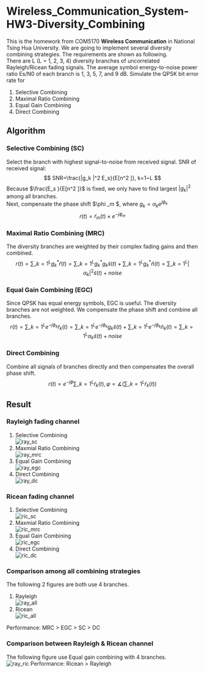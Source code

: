# Wireless_Communication_System-HW3-Diversity_Combining
This is the homework from COM5170 **Wireless Communication** in National Tsing Hua University. We are going to implement several diversity combining strategies. The requirements are shown as following. </br>
There are L (L = 1, 2, 3, 4) diversity branches of uncorrelated Rayleigh/Ricean fading signals. The average symbol energy-to-noise power ratio Es/N0 of each branch is 1, 3, 5, 7, and 9 dB. Simulate the QPSK bit error rate for
1. Selective Combining
2. Maximal Ratio Combining
3. Equal Gain Combining
4. Direct Combining

## Algorithm
### Selective Combining (SC)
Select the branch with highest signal-to-noise from received signal. 
SNR of received signal: </br>
$$ SNR=\frac{|g_k |^2 E_s}{E[n^2 ]}, k=1~L $$
Because $\frac{E_s }{E[n^2 ]}$ is fixed, we only have to find largest $|g_k |^2$ among all branches. </br>
Next, compensate the phase shift $\phi _m $, where $g_k=\alpha _k e^{j\phi _k }$
$$ r(t)=\tilde{r}_m (t)\times e^{-j\phi _m } $$

### Maximal Ratio Combining (MRC)
The diversity branches are weighted by their complex fading gains and then combined.
$$ r(t)=\sum \_{k=1} ^L g_k ^* \tilde{r}(t)=\sum \_{k=1} ^L g_k ^* g_k \tilde{s}(t)+\sum \_{k=1} ^L g_k ^* \tilde{n}(t)=\sum \_{k=1} ^L |α_k |^2 \tilde{s}(t)+noise $$

### Equal Gain Combining (EGC)
Since QPSK has equal energy symbols, EGC is useful. The diversity branches are not weighted. We compensate the phase shift and combine all branches.
$$ r(t)=\sum \_{k=1} ^L e^{-j\phi _k } \tilde{r} _k (t)=\sum \_{k=1} ^L e^{-j\phi _k } g_k \tilde{s}(t)+\sum \_{k=1}^L e^{-j\phi _k } \tilde{n}_k (t)=\sum \_{k=1} ^L \alpha _k \tilde{s}(t)+noise $$

### Direct Combining
Combine all signals of branches directly and then compensates the overall phase shift.
$$ r(t)=e^{-j\phi } \sum \_{k=1} ^L \tilde{r} _k (t),    φ=∡(\sum \_{k=1} ^L \tilde{r} _k(t)) $$

## Result
### Rayleigh fading channel
1. Selective Combining </br>
![ray_sc](https://github.com/ChenBlue/Wireless_Communication_System-HW3-Diversity_Combining/blob/master/FIG/rayleigh_SC.jpg)
2. Maxmial Ratio Combining </br>
![ray_mrc](https://github.com/ChenBlue/Wireless_Communication_System-HW3-Diversity_Combining/blob/master/FIG/rayleigh_MRC.jpg)
3. Equal Gain Combining </br>
![ray_egc](https://github.com/ChenBlue/Wireless_Communication_System-HW3-Diversity_Combining/blob/master/FIG/rayleigh_EGC.jpg)
4. Direct Combining </br>
![ray_dc](https://github.com/ChenBlue/Wireless_Communication_System-HW3-Diversity_Combining/blob/master/FIG/rayleigh_DC.jpg)

### Ricean fading channel
1. Selective Combining </br>
![ric_sc](https://github.com/ChenBlue/Wireless_Communication_System-HW3-Diversity_Combining/blob/master/FIG/ricean_SC.jpg)
2. Maxmial Ratio Combining </br>
![ric_mrc](https://github.com/ChenBlue/Wireless_Communication_System-HW3-Diversity_Combining/blob/master/FIG/ricean_MRC.jpg)
3. Equal Gain Combining </br>
![ric_egc](https://github.com/ChenBlue/Wireless_Communication_System-HW3-Diversity_Combining/blob/master/FIG/ricean_EGC.jpg)
4. Direct Combining </br>
![ric_dc](https://github.com/ChenBlue/Wireless_Communication_System-HW3-Diversity_Combining/blob/master/FIG/ricean_DC.jpg)

### Comparison among all combining strategies
The following 2 figures are both use 4 branches.
1. Rayleigh </br>
![ray_all](https://github.com/ChenBlue/Wireless_Communication_System-HW3-Diversity_Combining/blob/master/FIG/Rayleigh_all.jpg)
2. Ricean </br>
![ric_all](https://github.com/ChenBlue/Wireless_Communication_System-HW3-Diversity_Combining/blob/master/FIG/Ricean_all.jpg)

Performance: MRC > EGC > SC > DC

### Comparison between Rayleigh & Ricean channel
The following figure use Equal gain combining with 4 branches. </br>
![ray_ric](https://github.com/ChenBlue/Wireless_Communication_System-HW3-Diversity_Combining/blob/master/FIG/Ray%26Ric.jpg)
Performance: Ricean > Rayleigh

